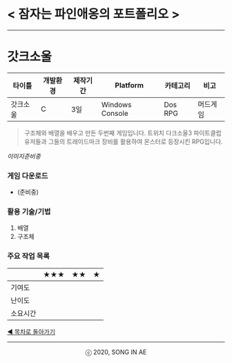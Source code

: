 ﻿# < 잠자는 파인애옹의 포트폴리오 >

----------
# 갓크소울

| 타이틀 | 개발환경 | 제작기간 | Platform |  카테고리 | 비고 
| ---- | ---- | ---- | ---- | ---- | ---- 
| 갓크소울 | C | 3일 | Windows Console | Dos RPG | 머드게임 

>구조체와 배열을 배우고 만든 두번째 게임입니다.
>트위치 다크소울3 파이트클럽 유저들과 그들의 트레이드마크 장비를 활용하여 몬스터로 등장시킨 RPG입니다.  

*이미지준비중*

### 게임 다운로드
* (준비중)


### 활용 기술/기법
1. 배열
2. 구조체


###  주요 작업 목록
|  | ★★★ | ★★ | ★ | 
|---- | ---- | ---- | ---- |
| 기여도 |  |  |   |
| 난이도 |  |  |   |
| 소요시간 |  |  |  |


[◀ 목차로 돌아가기](/Song-In-Love/pinaeongs-portfolios/blob/master/README.md) 


----------
<center> ⓒ 2020, SONG IN AE </center>



